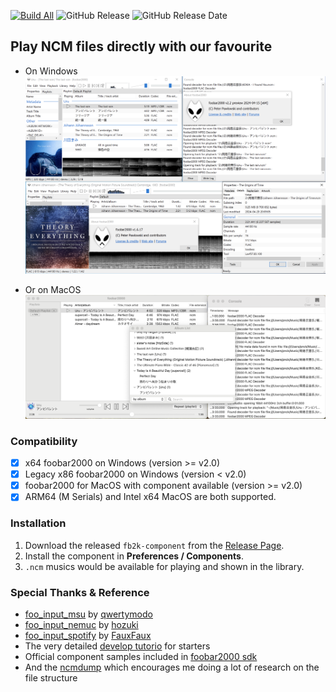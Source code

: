 [![Build All](https://github.com/pnck/foo_input_ncm/actions/workflows/build.yml/badge.svg)](https://github.com/pnck/foo_input_ncm/actions/workflows/build.yml)
![GitHub Release](https://img.shields.io/github/v/release/pnck/foo_input_ncm)
![GitHub Release Date](https://img.shields.io/github/release-date/pnck/foo_input_ncm)

## Play NCM files directly with our favourite

- On Windows
  ![screenshot-win](/doc/screenshot-win.png)

- Or on MacOS
  ![screenshot-mac](/doc/screenshot-mac.png)

### Compatibility

- [x] x64 foobar2000 on Windows (version >= v2.0)
- [x] Legacy x86 foobar2000 on Windows (version < v2.0)
- [x] foobar2000 for MacOS with component available (version >= v2.0)
- [x] ARM64 (M Serials) and Intel x64 MacOS are both supported.

### Installation

1. Download the released `fb2k-component` from the [Release Page](https://github.com/pnck/foo_input_ncm/releases/latest).
2. Install the component in **Preferences / Components**.
3. `.ncm` musics would be available for playing and shown in the library.

### Special Thanks & Reference

- [foo_input_msu](https://github.com/qwertymodo/foo_input_msu) by [qwertymodo](https://github.com/qwertymodo)
- [foo_input_nemuc](https://github.com/hozuki/foo_input_nemuc) by [hozuki](https://github.com/hozuki)
- [foo_input_spotify](https://github.com/FauxFaux/foo_input_spotify) by [FauxFaux](https://github.com/FauxFaux)
- The very detailed [develop tutorio](http://yirkha.fud.cz/tmp/496351ef.tutorial-draft.html) for starters
- Official component samples included in [foobar2000 sdk](https://www.foobar2000.org/SDK)
- And the [ncmdump](https://github.com/anonymous5l/ncmdump) which encourages me doing a lot of research on the file structure
